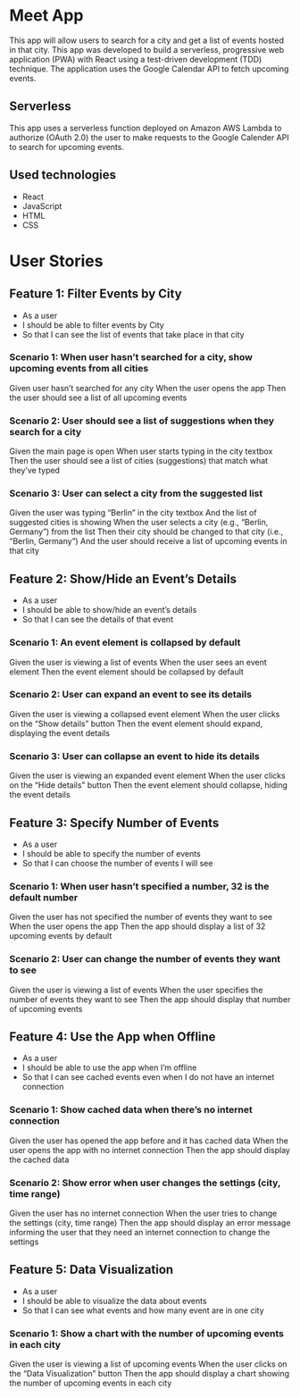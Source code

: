# Meet App
This app will allow users to search for a city and get a list of events hosted in that city.
This app was developed to build a serverless, progressive web application (PWA) with React using a
test-driven development (TDD) technique. The application uses the Google Calendar API to fetch upcoming events.
## Serverless
This app uses a serverless function deployed on Amazon AWS Lambda to authorize (OAuth 2.0) the user to make requests to the Google Calender API to search for upcoming events.
## Used technologies
- React
- JavaScript
- HTML
- CSS
# User Stories
## Feature 1: Filter Events by City
- As a user
- I should be able to filter events by City
- So that I can see the list of events that take place in that city
### Scenario 1: When user hasn’t searched for a city, show upcoming events from all cities
Given user hasn’t searched for any city
When the user opens the app
Then the user should see a list of all upcoming events
### Scenario 2: User should see a list of suggestions when they search for a city
Given the main page is open
When user starts typing in the city textbox
Then the user should see a list of cities (suggestions) that match what they’ve typed
### Scenario 3: User can select a city from the suggested list
Given the user was typing “Berlin” in the city textbox
And the list of suggested cities is showing
When the user selects a city (e.g., “Berlin, Germany”) from the list
Then their city should be changed to that city (i.e., “Berlin, Germany”)
And the user should receive a list of upcoming events in that city
## Feature 2: Show/Hide an Event’s Details
- As a user
- I should be able to show/hide an event’s details
- So that I can see the details of that event
### Scenario 1: An event element is collapsed by default
Given the user is viewing a list of events
When the user sees an event element
Then the event element should be collapsed by default
### Scenario 2: User can expand an event to see its details
Given the user is viewing a collapsed event element
When the user clicks on the “Show details” button
Then the event element should expand, displaying the event details
### Scenario 3: User can collapse an event to hide its details
Given the user is viewing an expanded event element
When the user clicks on the “Hide details” button
Then the event element should collapse, hiding the event details
## Feature 3: Specify Number of Events
- As a user
- I should be able to specify the number of events
- So that I can choose the number of events I will see
### Scenario 1: When user hasn’t specified a number, 32 is the default number
Given the user has not specified the number of events they want to see
When the user opens the app
Then the app should display a list of 32 upcoming events by default
### Scenario 2: User can change the number of events they want to see
Given the user is viewing a list of events
When the user specifies the number of events they want to see
Then the app should display that number of upcoming events
## Feature 4: Use the App when Offline
- As a user
- I should be able to use the app when I’m offline
- So that I can see cached events even when I do not have an internet connection
### Scenario 1: Show cached data when there’s no internet connection
Given the user has opened the app before and it has cached data
When the user opens the app with no internet connection
Then the app should display the cached data
### Scenario 2: Show error when user changes the settings (city, time range)
Given the user has no internet connection
When the user tries to change the settings (city, time range)
Then the app should display an error message informing the user that they need an internet connection to change the settings
## Feature 5: Data Visualization
- As a user
- I should be able to visualize the data about events
- So that I can see what events and how many event are in one city
### Scenario 1: Show a chart with the number of upcoming events in each city
Given the user is viewing a list of upcoming events
When the user clicks on the “Data Visualization” button
Then the app should display a chart showing the number of upcoming events in each city